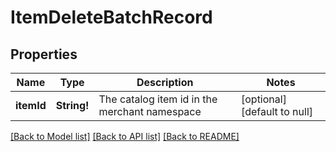 # ItemDeleteBatchRecord

## Properties
Name | Type | Description | Notes
------------ | ------------- | ------------- | -------------
**itemId** | **String!** | The catalog item id in the merchant namespace | [optional] [default to null]

[[Back to Model list]](../README.md#documentation-for-models) [[Back to API list]](../README.md#documentation-for-api-endpoints) [[Back to README]](../README.md)



